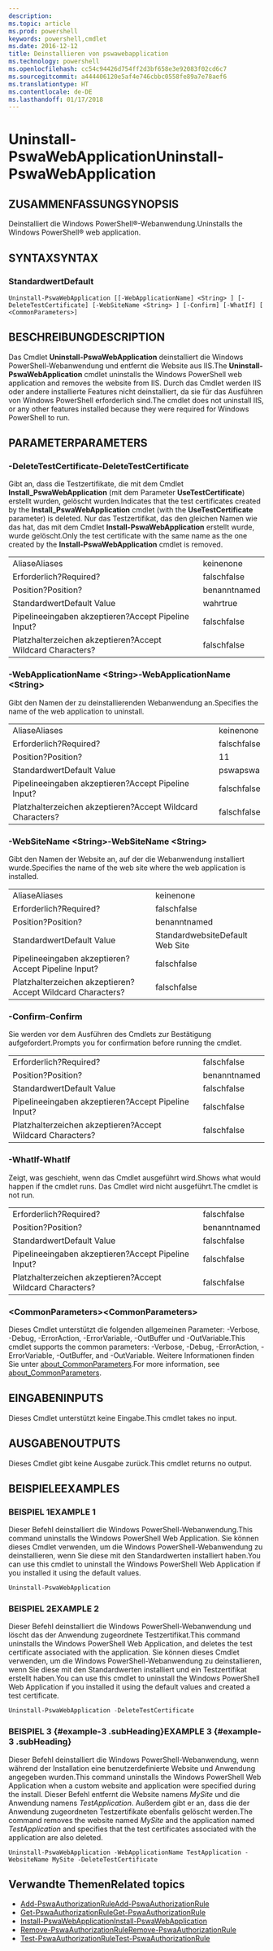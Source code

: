 ```yaml
---
description: 
ms.topic: article
ms.prod: powershell
keywords: powershell,cmdlet
ms.date: 2016-12-12
title: Deinstallieren von pswawebapplication
ms.technology: powershell
ms.openlocfilehash: cc54c94426d754ff2d3bf658e3e92083f02cd6c7
ms.sourcegitcommit: a444406120e5af4e746cbbc0558fe89a7e78aef6
ms.translationtype: HT
ms.contentlocale: de-DE
ms.lasthandoff: 01/17/2018
---
```

# <a name="uninstall-pswawebapplication"></a><span data-ttu-id="60b0b-103">Uninstall-PswaWebApplication</span><span class="sxs-lookup"><span data-stu-id="60b0b-103">Uninstall-PswaWebApplication</span></span>

## <a name="synopsis"></a><span data-ttu-id="60b0b-104">ZUSAMMENFASSUNG</span><span class="sxs-lookup"><span data-stu-id="60b0b-104">SYNOPSIS</span></span>

<span data-ttu-id="60b0b-105">Deinstalliert die Windows PowerShell®-Webanwendung.</span><span class="sxs-lookup"><span data-stu-id="60b0b-105">Uninstalls the Windows PowerShell® web application.</span></span>

## <a name="syntax"></a><span data-ttu-id="60b0b-106">SYNTAX</span><span class="sxs-lookup"><span data-stu-id="60b0b-106">SYNTAX</span></span>

### <a name="default"></a><span data-ttu-id="60b0b-107">Standardwert</span><span class="sxs-lookup"><span data-stu-id="60b0b-107">Default</span></span>
```
Uninstall-PswaWebApplication [[-WebApplicationName] <String> ] [-DeleteTestCertificate] [-WebSiteName <String> ] [-Confirm] [-WhatIf] [ <CommonParameters>]
```

## <a name="description"></a><span data-ttu-id="60b0b-108">BESCHREIBUNG</span><span class="sxs-lookup"><span data-stu-id="60b0b-108">DESCRIPTION</span></span>

<span data-ttu-id="60b0b-109">Das Cmdlet **Uninstall-PswaWebApplication** deinstalliert die Windows PowerShell-Webanwendung und entfernt die Website aus IIS.</span><span class="sxs-lookup"><span data-stu-id="60b0b-109">The **Uninstall-PswaWebApplication** cmdlet uninstalls the Windows PowerShell web application and removes the website from IIS.</span></span> <span data-ttu-id="60b0b-110">Durch das Cmdlet werden IIS oder andere installierte Features nicht deinstalliert, da sie für das Ausführen von Windows PowerShell erforderlich sind.</span><span class="sxs-lookup"><span data-stu-id="60b0b-110">The cmdlet does not uninstall IIS, or any other features installed because they were required for Windows PowerShell to run.</span></span>

## <a name="parameters"></a><span data-ttu-id="60b0b-111">PARAMETER</span><span class="sxs-lookup"><span data-stu-id="60b0b-111">PARAMETERS</span></span>

### <a name="-deletetestcertificate"></a><span data-ttu-id="60b0b-112">-DeleteTestCertificate</span><span class="sxs-lookup"><span data-stu-id="60b0b-112">-DeleteTestCertificate</span></span>

<span data-ttu-id="60b0b-113">Gibt an, dass die Testzertifikate, die mit dem Cmdlet **Install\_PswaWebApplication** (mit dem Parameter **UseTestCertificate**) erstellt wurden, gelöscht wurden.</span><span class="sxs-lookup"><span data-stu-id="60b0b-113">Indicates that the test certificates created by the **Install\_PswaWebApplication** cmdlet (with the **UseTestCertificate** parameter) is deleted.</span></span>
<span data-ttu-id="60b0b-114">Nur das Testzertifikat, das den gleichen Namen wie das hat, das mit dem Cmdlet **Install-PswaWebApplication** erstellt wurde, wurde gelöscht.</span><span class="sxs-lookup"><span data-stu-id="60b0b-114">Only the test certificate with the same name as the one created by the **Install-PswaWebApplication** cmdlet is removed.</span></span>

|||  
|-|-|
| <span data-ttu-id="60b0b-115">Aliase</span><span class="sxs-lookup"><span data-stu-id="60b0b-115">Aliases</span></span>                              | <span data-ttu-id="60b0b-116">keine</span><span class="sxs-lookup"><span data-stu-id="60b0b-116">none</span></span>                                 |
| <span data-ttu-id="60b0b-117">Erforderlich?</span><span class="sxs-lookup"><span data-stu-id="60b0b-117">Required?</span></span>                            | <span data-ttu-id="60b0b-118">falsch</span><span class="sxs-lookup"><span data-stu-id="60b0b-118">false</span></span>                                |
| <span data-ttu-id="60b0b-119">Position?</span><span class="sxs-lookup"><span data-stu-id="60b0b-119">Position?</span></span>                            | <span data-ttu-id="60b0b-120">benannt</span><span class="sxs-lookup"><span data-stu-id="60b0b-120">named</span></span>                                |
| <span data-ttu-id="60b0b-121">Standardwert</span><span class="sxs-lookup"><span data-stu-id="60b0b-121">Default Value</span></span>                        | <span data-ttu-id="60b0b-122">wahr</span><span class="sxs-lookup"><span data-stu-id="60b0b-122">true</span></span>                                 |
| <span data-ttu-id="60b0b-123">Pipelineeingaben akzeptieren?</span><span class="sxs-lookup"><span data-stu-id="60b0b-123">Accept Pipeline Input?</span></span>               | <span data-ttu-id="60b0b-124">falsch</span><span class="sxs-lookup"><span data-stu-id="60b0b-124">false</span></span>                                |
| <span data-ttu-id="60b0b-125">Platzhalterzeichen akzeptieren?</span><span class="sxs-lookup"><span data-stu-id="60b0b-125">Accept Wildcard Characters?</span></span>          | <span data-ttu-id="60b0b-126">falsch</span><span class="sxs-lookup"><span data-stu-id="60b0b-126">false</span></span>                                |

### <a name="-webapplicationname-ltstringgt"></a><span data-ttu-id="60b0b-127">-WebApplicationName &lt;String&gt;</span><span class="sxs-lookup"><span data-stu-id="60b0b-127">-WebApplicationName &lt;String&gt;</span></span>

<span data-ttu-id="60b0b-128">Gibt den Namen der zu deinstallierenden Webanwendung an.</span><span class="sxs-lookup"><span data-stu-id="60b0b-128">Specifies the name of the web application to uninstall.</span></span>

|||  
|-|-|
| <span data-ttu-id="60b0b-129">Aliase</span><span class="sxs-lookup"><span data-stu-id="60b0b-129">Aliases</span></span>                              | <span data-ttu-id="60b0b-130">keine</span><span class="sxs-lookup"><span data-stu-id="60b0b-130">none</span></span>                                 |
| <span data-ttu-id="60b0b-131">Erforderlich?</span><span class="sxs-lookup"><span data-stu-id="60b0b-131">Required?</span></span>                            | <span data-ttu-id="60b0b-132">falsch</span><span class="sxs-lookup"><span data-stu-id="60b0b-132">false</span></span>                                |
| <span data-ttu-id="60b0b-133">Position?</span><span class="sxs-lookup"><span data-stu-id="60b0b-133">Position?</span></span>                            | <span data-ttu-id="60b0b-134">1</span><span class="sxs-lookup"><span data-stu-id="60b0b-134">1</span></span>                                    |
| <span data-ttu-id="60b0b-135">Standardwert</span><span class="sxs-lookup"><span data-stu-id="60b0b-135">Default Value</span></span>                        | <span data-ttu-id="60b0b-136">pswa</span><span class="sxs-lookup"><span data-stu-id="60b0b-136">pswa</span></span>                                 |
| <span data-ttu-id="60b0b-137">Pipelineeingaben akzeptieren?</span><span class="sxs-lookup"><span data-stu-id="60b0b-137">Accept Pipeline Input?</span></span>               | <span data-ttu-id="60b0b-138">falsch</span><span class="sxs-lookup"><span data-stu-id="60b0b-138">false</span></span>                                |
| <span data-ttu-id="60b0b-139">Platzhalterzeichen akzeptieren?</span><span class="sxs-lookup"><span data-stu-id="60b0b-139">Accept Wildcard Characters?</span></span>          | <span data-ttu-id="60b0b-140">falsch</span><span class="sxs-lookup"><span data-stu-id="60b0b-140">false</span></span>                                |

### <a name="-websitename-ltstringgt"></a><span data-ttu-id="60b0b-141">-WebSiteName &lt;String&gt;</span><span class="sxs-lookup"><span data-stu-id="60b0b-141">-WebSiteName &lt;String&gt;</span></span>

<span data-ttu-id="60b0b-142">Gibt den Namen der Website an, auf der die Webanwendung installiert wurde.</span><span class="sxs-lookup"><span data-stu-id="60b0b-142">Specifies the name of the web site where the web application is installed.</span></span>

|||  
|-|-|
| <span data-ttu-id="60b0b-143">Aliase</span><span class="sxs-lookup"><span data-stu-id="60b0b-143">Aliases</span></span>                              | <span data-ttu-id="60b0b-144">keine</span><span class="sxs-lookup"><span data-stu-id="60b0b-144">none</span></span>                                 |
| <span data-ttu-id="60b0b-145">Erforderlich?</span><span class="sxs-lookup"><span data-stu-id="60b0b-145">Required?</span></span>                            | <span data-ttu-id="60b0b-146">falsch</span><span class="sxs-lookup"><span data-stu-id="60b0b-146">false</span></span>                                |
| <span data-ttu-id="60b0b-147">Position?</span><span class="sxs-lookup"><span data-stu-id="60b0b-147">Position?</span></span>                            | <span data-ttu-id="60b0b-148">benannt</span><span class="sxs-lookup"><span data-stu-id="60b0b-148">named</span></span>                                |
| <span data-ttu-id="60b0b-149">Standardwert</span><span class="sxs-lookup"><span data-stu-id="60b0b-149">Default Value</span></span>                        | <span data-ttu-id="60b0b-150">Standardwebsite</span><span class="sxs-lookup"><span data-stu-id="60b0b-150">Default Web Site</span></span>                     |
| <span data-ttu-id="60b0b-151">Pipelineeingaben akzeptieren?</span><span class="sxs-lookup"><span data-stu-id="60b0b-151">Accept Pipeline Input?</span></span>               | <span data-ttu-id="60b0b-152">falsch</span><span class="sxs-lookup"><span data-stu-id="60b0b-152">false</span></span>                                |
| <span data-ttu-id="60b0b-153">Platzhalterzeichen akzeptieren?</span><span class="sxs-lookup"><span data-stu-id="60b0b-153">Accept Wildcard Characters?</span></span>          | <span data-ttu-id="60b0b-154">falsch</span><span class="sxs-lookup"><span data-stu-id="60b0b-154">false</span></span>                                |

### <a name="-confirm"></a><span data-ttu-id="60b0b-155">-Confirm</span><span class="sxs-lookup"><span data-stu-id="60b0b-155">-Confirm</span></span>

<span data-ttu-id="60b0b-156">Sie werden vor dem Ausführen des Cmdlets zur Bestätigung aufgefordert.</span><span class="sxs-lookup"><span data-stu-id="60b0b-156">Prompts you for confirmation before running the cmdlet.</span></span>

|||  
|-|-|
| <span data-ttu-id="60b0b-157">Erforderlich?</span><span class="sxs-lookup"><span data-stu-id="60b0b-157">Required?</span></span>                            | <span data-ttu-id="60b0b-158">falsch</span><span class="sxs-lookup"><span data-stu-id="60b0b-158">false</span></span>                                |
| <span data-ttu-id="60b0b-159">Position?</span><span class="sxs-lookup"><span data-stu-id="60b0b-159">Position?</span></span>                            | <span data-ttu-id="60b0b-160">benannt</span><span class="sxs-lookup"><span data-stu-id="60b0b-160">named</span></span>                                |
| <span data-ttu-id="60b0b-161">Standardwert</span><span class="sxs-lookup"><span data-stu-id="60b0b-161">Default Value</span></span>                        | <span data-ttu-id="60b0b-162">falsch</span><span class="sxs-lookup"><span data-stu-id="60b0b-162">false</span></span>                                |
| <span data-ttu-id="60b0b-163">Pipelineeingaben akzeptieren?</span><span class="sxs-lookup"><span data-stu-id="60b0b-163">Accept Pipeline Input?</span></span>               | <span data-ttu-id="60b0b-164">falsch</span><span class="sxs-lookup"><span data-stu-id="60b0b-164">false</span></span>                                |
| <span data-ttu-id="60b0b-165">Platzhalterzeichen akzeptieren?</span><span class="sxs-lookup"><span data-stu-id="60b0b-165">Accept Wildcard Characters?</span></span>          | <span data-ttu-id="60b0b-166">falsch</span><span class="sxs-lookup"><span data-stu-id="60b0b-166">false</span></span>                                |

### <a name="-whatif"></a><span data-ttu-id="60b0b-167">-WhatIf</span><span class="sxs-lookup"><span data-stu-id="60b0b-167">-WhatIf</span></span>

<span data-ttu-id="60b0b-168">Zeigt, was geschieht, wenn das Cmdlet ausgeführt wird.</span><span class="sxs-lookup"><span data-stu-id="60b0b-168">Shows what would happen if the cmdlet runs.</span></span>
<span data-ttu-id="60b0b-169">Das Cmdlet wird nicht ausgeführt.</span><span class="sxs-lookup"><span data-stu-id="60b0b-169">The cmdlet is not run.</span></span>

|||  
|-|-|
| <span data-ttu-id="60b0b-170">Erforderlich?</span><span class="sxs-lookup"><span data-stu-id="60b0b-170">Required?</span></span>                            | <span data-ttu-id="60b0b-171">falsch</span><span class="sxs-lookup"><span data-stu-id="60b0b-171">false</span></span>                                |
| <span data-ttu-id="60b0b-172">Position?</span><span class="sxs-lookup"><span data-stu-id="60b0b-172">Position?</span></span>                            | <span data-ttu-id="60b0b-173">benannt</span><span class="sxs-lookup"><span data-stu-id="60b0b-173">named</span></span>                                |
| <span data-ttu-id="60b0b-174">Standardwert</span><span class="sxs-lookup"><span data-stu-id="60b0b-174">Default Value</span></span>                        | <span data-ttu-id="60b0b-175">falsch</span><span class="sxs-lookup"><span data-stu-id="60b0b-175">false</span></span>                                |
| <span data-ttu-id="60b0b-176">Pipelineeingaben akzeptieren?</span><span class="sxs-lookup"><span data-stu-id="60b0b-176">Accept Pipeline Input?</span></span>               | <span data-ttu-id="60b0b-177">falsch</span><span class="sxs-lookup"><span data-stu-id="60b0b-177">false</span></span>                                |
| <span data-ttu-id="60b0b-178">Platzhalterzeichen akzeptieren?</span><span class="sxs-lookup"><span data-stu-id="60b0b-178">Accept Wildcard Characters?</span></span>          | <span data-ttu-id="60b0b-179">falsch</span><span class="sxs-lookup"><span data-stu-id="60b0b-179">false</span></span>                                |

### <a name="ltcommonparametersgt"></a><span data-ttu-id="60b0b-180">&lt;CommonParameters&gt;</span><span class="sxs-lookup"><span data-stu-id="60b0b-180">&lt;CommonParameters&gt;</span></span>

<span data-ttu-id="60b0b-181">Dieses Cmdlet unterstützt die folgenden allgemeinen Parameter: -Verbose, -Debug, -ErrorAction, -ErrorVariable, -OutBuffer und -OutVariable.</span><span class="sxs-lookup"><span data-stu-id="60b0b-181">This cmdlet supports the common parameters: -Verbose, -Debug, -ErrorAction, -ErrorVariable, -OutBuffer, and -OutVariable.</span></span>
<span data-ttu-id="60b0b-182">Weitere Informationen finden Sie unter [about_CommonParameters](http://go.microsoft.com/fwlink/p/?LinkID=113216).</span><span class="sxs-lookup"><span data-stu-id="60b0b-182">For more information, see [about_CommonParameters](http://go.microsoft.com/fwlink/p/?LinkID=113216).</span></span>

## <a name="inputs"></a><span data-ttu-id="60b0b-183">EINGABEN</span><span class="sxs-lookup"><span data-stu-id="60b0b-183">INPUTS</span></span>

<span data-ttu-id="60b0b-184">Dieses Cmdlet unterstützt keine Eingabe.</span><span class="sxs-lookup"><span data-stu-id="60b0b-184">This cmdlet takes no input.</span></span>

## <a name="outputs"></a><span data-ttu-id="60b0b-185">AUSGABEN</span><span class="sxs-lookup"><span data-stu-id="60b0b-185">OUTPUTS</span></span>

<span data-ttu-id="60b0b-186">Dieses Cmdlet gibt keine Ausgabe zurück.</span><span class="sxs-lookup"><span data-stu-id="60b0b-186">This cmdlet returns no output.</span></span>

## <a name="examples"></a><span data-ttu-id="60b0b-187">BEISPIELE</span><span class="sxs-lookup"><span data-stu-id="60b0b-187">EXAMPLES</span></span>

### <a name="example-1"></a><span data-ttu-id="60b0b-188">BEISPIEL 1</span><span class="sxs-lookup"><span data-stu-id="60b0b-188">EXAMPLE 1</span></span>

<span data-ttu-id="60b0b-189">Dieser Befehl deinstalliert die Windows PowerShell-Webanwendung.</span><span class="sxs-lookup"><span data-stu-id="60b0b-189">This command uninstalls the Windows PowerShell Web Application.</span></span>
<span data-ttu-id="60b0b-190">Sie können dieses Cmdlet verwenden, um die Windows PowerShell-Webanwendung zu deinstallieren, wenn Sie diese mit den Standardwerten installiert haben.</span><span class="sxs-lookup"><span data-stu-id="60b0b-190">You can use this cmdlet to uninstall the Windows PowerShell Web Application if you installed it using the default values.</span></span>

```PowerShell
Uninstall-PswaWebApplication
```

### <a name="example-2"></a><span data-ttu-id="60b0b-191">BEISPIEL 2</span><span class="sxs-lookup"><span data-stu-id="60b0b-191">EXAMPLE 2</span></span>

<span data-ttu-id="60b0b-192">Dieser Befehl deinstalliert die Windows PowerShell-Webanwendung und löscht das der Anwendung zugeordnete Testzertifikat.</span><span class="sxs-lookup"><span data-stu-id="60b0b-192">This command uninstalls the Windows PowerShell Web Application, and deletes the test certificate associated with the application.</span></span>
<span data-ttu-id="60b0b-193">Sie können dieses Cmdlet verwenden, um die Windows PowerShell-Webanwendung zu deinstallieren, wenn Sie diese mit den Standardwerten installiert und ein Testzertifikat erstellt haben.</span><span class="sxs-lookup"><span data-stu-id="60b0b-193">You can use this cmdlet to uninstall the Windows PowerShell Web Application if you installed it using the default values and created a test certificate.</span></span>

```PowerShell
Uninstall-PswaWebApplication -DeleteTestCertificate
```

### <a name="example-3-example-3-subheading"></a><span data-ttu-id="60b0b-194">BEISPIEL 3 {#example-3 .subHeading}</span><span class="sxs-lookup"><span data-stu-id="60b0b-194">EXAMPLE 3 {#example-3 .subHeading}</span></span>

<span data-ttu-id="60b0b-195">Dieser Befehl deinstalliert die Windows PowerShell-Webanwendung, wenn während der Installation eine benutzerdefinierte Website und Anwendung angegeben wurden.</span><span class="sxs-lookup"><span data-stu-id="60b0b-195">This command uninstalls the Windows PowerShell Web Application when a custom website and application were specified during the install.</span></span>
<span data-ttu-id="60b0b-196">Dieser Befehl entfernt die Website namens *MySite* und die Anwendung namens *TestApplication*. Außerdem gibt er an, dass die der Anwendung zugeordneten Testzertifikate ebenfalls gelöscht werden.</span><span class="sxs-lookup"><span data-stu-id="60b0b-196">The command removes the website named *MySite* and the application named *TestApplication* and specifies that the test certificates associated with the application are also deleted.</span></span>

```
Uninstall-PswaWebApplication -WebApplicationName TestApplication -WebsiteName MySite -DeleteTestCertificate
```

## <a name="related-topics"></a><span data-ttu-id="60b0b-197">Verwandte Themen</span><span class="sxs-lookup"><span data-stu-id="60b0b-197">Related topics</span></span>

- [<span data-ttu-id="60b0b-198">Add-PswaAuthorizationRule</span><span class="sxs-lookup"><span data-stu-id="60b0b-198">Add-PswaAuthorizationRule</span></span>](add-pswaauthorizationrule.md)
- [<span data-ttu-id="60b0b-199">Get-PswaAuthorizationRule</span><span class="sxs-lookup"><span data-stu-id="60b0b-199">Get-PswaAuthorizationRule</span></span>](get-pswaauthorizationrule.md)
- [<span data-ttu-id="60b0b-200">Install-PswaWebApplication</span><span class="sxs-lookup"><span data-stu-id="60b0b-200">Install-PswaWebApplication</span></span>](install-pswawebapplication.md)
- [<span data-ttu-id="60b0b-201">Remove-PswaAuthorizationRule</span><span class="sxs-lookup"><span data-stu-id="60b0b-201">Remove-PswaAuthorizationRule</span></span>](remove-pswaauthorizationrule.md)
- [<span data-ttu-id="60b0b-202">Test-PswaAuthorizationRule</span><span class="sxs-lookup"><span data-stu-id="60b0b-202">Test-PswaAuthorizationRule</span></span>](test-pswaauthorizationrule.md)
